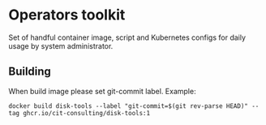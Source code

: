 # Operators toolkit

Set of handful container image, script and Kubernetes configs for daily usage by system administrator.

## Building

When build image please set git-commit label. Example:

`docker build disk-tools --label "git-commit=$(git rev-parse HEAD)" --tag ghcr.io/cit-consulting/disk-tools:1`
